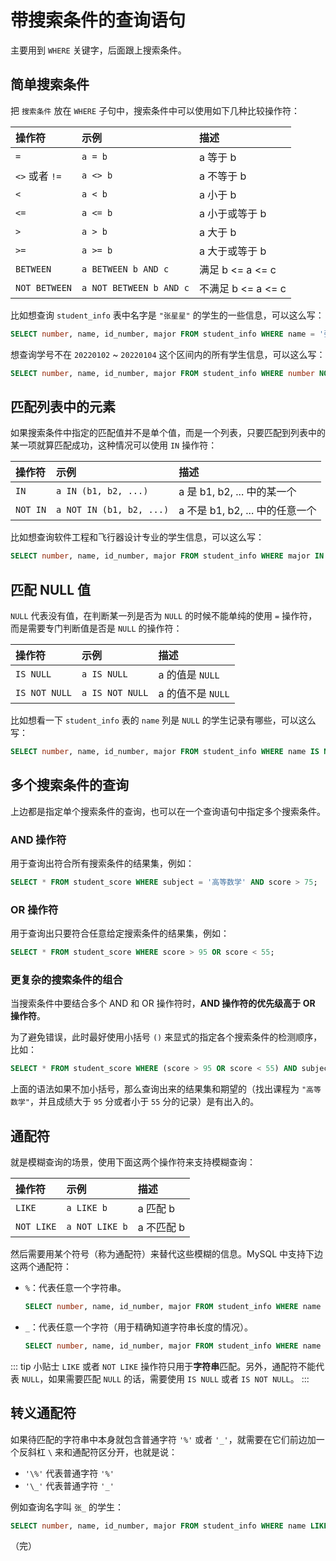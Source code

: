 # 带搜索条件的查询语句

主要用到 `WHERE` 关键字，后面跟上搜索条件。

## 简单搜索条件

把 `搜索条件` 放在 `WHERE` 子句中，搜索条件中可以使用如下几种比较操作符：

| 操作符           | 示例                      | 描述              |
|:--------------|:------------------------|:----------------|
| `=`           | `a = b`                 | a 等于 b          |
| `<>` 或者 `!=`  | `a <> b`                | a 不等于 b         |
| `<`           | `a < b`                 | a 小于 b          |
| `<=`          | `a <= b`                | a 小于或等于 b       |
| `>`           | `a > b`                 | a 大于 b          |
| `>=`          | `a >= b`                | a 大于或等于 b       |
| `BETWEEN`     | `a BETWEEN b AND c`     | 满足 b <= a <= c  |
| `NOT BETWEEN` | `a NOT BETWEEN b AND c` | 不满足 b <= a <= c |


比如想查询 `student_info` 表中名字是 `"张星星"` 的学生的一些信息，可以这么写：

```sql
SELECT number, name, id_number, major FROM student_info WHERE name = '张星星';
```

想查询学号不在 `20220102` ~ `20220104` 这个区间内的所有学生信息，可以这么写：

```sql
SELECT number, name, id_number, major FROM student_info WHERE number NOT BETWEEN 20220102 AND 20220104;
```

## 匹配列表中的元素

如果搜索条件中指定的匹配值并不是单个值，而是一个列表，只要匹配到列表中的某一项就算匹配成功，这种情况可以使用 `IN` 操作符：

| 操作符      | 示例                       | 描述                      |
|:---------|:-------------------------|:------------------------|
| `IN`     | `a IN (b1, b2, ...)`     | a 是 b1, b2, ... 中的某一个   |
| `NOT IN` | `a NOT IN (b1, b2, ...)` | a 不是 b1, b2, ... 中的任意一个 |

比如想查询软件工程和飞行器设计专业的学生信息，可以这么写：

```sql
SELECT number, name, id_number, major FROM student_info WHERE major IN ('软件工程', '飞行器设计');
```

## 匹配 NULL 值

`NULL` 代表没有值，在判断某一列是否为 `NULL` 的时候不能单纯的使用 `=` 操作符，而是需要专门判断值是否是 `NULL` 的操作符：

| 操作符           | 示例              | 描述            |
|:--------------|:----------------|:--------------|
| `IS NULL`     | `a IS NULL`     | a 的值是 `NULL`  |
| `IS NOT NULL` | `a IS NOT NULL` | a 的值不是 `NULL` |

比如想看一下 `student_info` 表的 `name` 列是 `NULL` 的学生记录有哪些，可以这么写：

```sql
SELECT number, name, id_number, major FROM student_info WHERE name IS NULL;
```

## 多个搜索条件的查询

上边都是指定单个搜索条件的查询，也可以在一个查询语句中指定多个搜索条件。

### AND 操作符

用于查询出符合所有搜索条件的结果集，例如：

```sql
SELECT * FROM student_score WHERE subject = '高等数学' AND score > 75;
```

### OR 操作符

用于查询出只要符合任意给定搜索条件的结果集，例如：

```sql
SELECT * FROM student_score WHERE score > 95 OR score < 55;
```

### 更复杂的搜索条件的组合

当搜索条件中要结合多个 AND 和 OR 操作符时，**AND 操作符的优先级高于 OR 操作符**。

为了避免错误，此时最好使用小括号 `()` 来显式的指定各个搜索条件的检测顺序，比如：

```sql
SELECT * FROM student_score WHERE (score > 95 OR score < 55) AND subject = '高等数学';
```

上面的语法如果不加小括号，那么查询出来的结果集和期望的（找出课程为 `"高等数学"`，并且成绩大于 `95` 分或者小于 `55` 分的记录）是有出入的。

## 通配符

就是模糊查询的场景，使用下面这两个操作符来支持模糊查询：

| 操作符        | 示例             | 描述      |
|:-----------|:---------------|:--------|
| `LIKE`     | `a LIKE b`     | a 匹配 b  |
| `NOT LIKE` | `a NOT LIKE b` | a 不匹配 b |

然后需要用某个符号（称为通配符）来替代这些模糊的信息。MySQL 中支持下边这两个通配符：

* `%`：代表任意一个字符串。

  ```sql
  SELECT number, name, id_number, major FROM student_info WHERE name LIKE '张%';
  ```

* `_`：代表任意一个字符（用于精确知道字符串长度的情况）。

  ```sql
  SELECT number, name, id_number, major FROM student_info WHERE name LIKE '_星_';
  ```

::: tip 小贴士
`LIKE` 或者 `NOT LIKE` 操作符只用于**字符串**匹配。另外，通配符不能代表 `NULL`，如果需要匹配 `NULL` 的话，需要使用 `IS NULL` 或者 `IS NOT NULL`。
:::

## 转义通配符

如果待匹配的字符串中本身就包含普通字符 `'%'` 或者 `'_'`，就需要在它们前边加一个反斜杠 `\` 来和通配符区分开，也就是说：

* `'\%'` 代表普通字符 `'%'`
* `'\_'` 代表普通字符 `'_'`

例如查询名字叫 `张_` 的学生：

```sql
SELECT number, name, id_number, major FROM student_info WHERE name LIKE '张\_';
```

（完）
